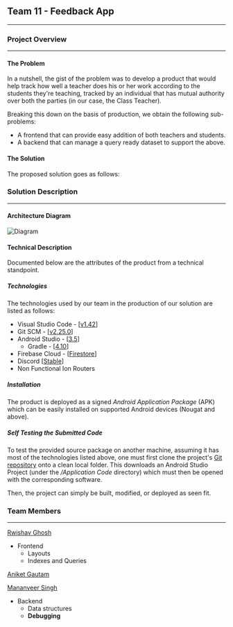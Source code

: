 ## Team 11 - Feedback App

-----------------------------------

### Project Overview
----------------------------------

#### The Problem

In a nutshell, the gist of the problem was to develop a product that would help track how well a teacher does his or her work according to the students they're teaching, tracked by an individual that has mutual authority over both the parties (in our case, the Class Teacher).

Breaking this down on the basis of production, we obtain the following sub-problems:
- A frontend that can provide easy addition of both teachers and students.
- A backend that can manage a query ready dataset to support the above.

#### The Solution

The proposed solution goes as follows:


### Solution Description
----------------------------------

#### Architecture Diagram

![Diagram](https://cdn.discordapp.com/attachments/675934163165249536/675934231553245214/App-Flow.png)

#### Technical Description

Documented below are the attributes of the product from a technical standpoint.

##### Technologies

The technologies used by our team in the production of our solution are listed as follows:
- Visual Studio Code - [[v1.42](https://code.visualstudio.com/)]
- Git SCM - [[v2.25.0](https://git-scm.com/)]
- Android Studio - [[3.5](https://developer.android.com/studio)]
  - Gradle - [[4.10](https://services.gradle.org/distributions/)]
- Firebase Cloud - [[Firestore](https://firebase.google.com/)]
- Discord [[Stable](https://discordapp.com/)]
- Non Functional Ion Routers

##### Installation

The product is deployed as a signed *Android Application Package* (APK) which can be easily installed on supported Android devices (Nougat and above).

##### Self Testing the Submitted Code

To test the provided source package on another machine, assuming it has most of the technologies listed above, one must first clone the project's [Git repository](https://github.com/rwishavg/feedback) onto a clean local folder. This downloads an Android Studio Project (under the */Application Code* directory) which must then be opened with the corresponding software.

Then, the project can simply be built, modified, or deployed as seen fit.


### Team Members
----------------------------------

[Rwishav Ghosh](https://github.com/rwishavg)
- Frontend
  - Layouts
  - Indexes and Queries

[Aniket Gautam](https://github.com/aniketgautam3)

[Mananveer Singh](https://github.com/LuluTheThug)
- Backend
  - Data structures
  - **Debugging**
